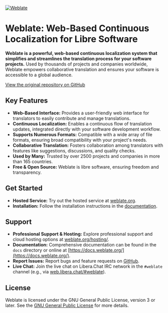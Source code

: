 [![Weblate](https://s.weblate.org/cdn/Logo-Darktext-borders.png)](https://weblate.org/)

# Weblate: Web-Based Continuous Localization for Libre Software

**Weblate is a powerful, web-based continuous localization system that simplifies and streamlines the translation process for your software projects.** Used by thousands of projects and companies worldwide, Weblate empowers collaborative translation and ensures your software is accessible to a global audience.

[View the original repository on GitHub](https://github.com/WeblateOrg/weblate)

## Key Features

*   **Web-Based Interface:**  Provides a user-friendly web interface for translators to easily contribute and manage translations.
*   **Continuous Localization:**  Enables a continuous flow of translation updates, integrated directly with your software development workflow.
*   **Supports Numerous Formats:**  Compatible with a wide array of file formats, ensuring broad compatibility with your project's needs.
*   **Collaborative Translation:** Fosters collaboration among translators with features like suggestions, discussions, and quality checks.
*   **Used by Many:** Trusted by over 2500 projects and companies in more than 165 countries.
*   **Free & Open Source:**  Weblate is libre software, ensuring freedom and transparency.

## Get Started

*   **Hosted Service:**  Try out the hosted service at [weblate.org](https://weblate.org/).
*   **Installation:**  Follow the installation instructions in the [documentation](https://docs.weblate.org/en/latest/admin/install.html).

## Support

*   **Professional Support & Hosting:**  Explore professional support and cloud hosting options at [weblate.org/hosting/](https://weblate.org/hosting/).
*   **Documentation:**  Comprehensive documentation can be found in the `docs` directory or online at [https://docs.weblate.org/](https://docs.weblate.org/).
*   **Report Issues:**  Report bugs and feature requests on [GitHub](https://github.com/WeblateOrg/weblate/issues).
*   **Live Chat:** Join the live chat on Libera.Chat IRC network in the `#weblate` channel (e.g., via [web.libera.chat/#weblate](https://web.libera.chat/#weblate)).

## License

Weblate is licensed under the GNU General Public License, version 3 or later. See the [GNU General Public License](https://www.gnu.org/licenses/gpl-3.0.html) for more details.